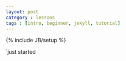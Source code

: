 ```yaml
---
layout: post
category : lessons
tags : [intro, beginner, jekyll, tutorial]
---
```

{% include JB/setup %}

`just started